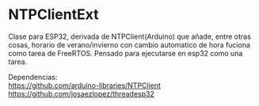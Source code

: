 # NTPClientExt

Clase para ESP32, derivada de NTPClient(Arduino) que añade, entre otras cosas, horario de verano/invierno con cambio automatico de hora fuciona como tarea de FreeRTOS.
Pensado para ejecutarse en esp32 como una tarea.

Dependencias:<br>
https://github.com/arduino-libraries/NTPClient<br>
https://github.com/josaezlopez/threadesp32<br>



